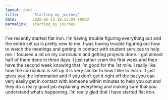 ```yaml
---
layout: post
title:      "Starting my journey"
date:       2020-02-12 18:55:04 +0000
permalink:  starting_my_journey
---
```



I’ve recently started flat iron. I’m having trouble figuring everything out and the entire set up is pretty new to me. I was having trouble figuring out how to watch the meetings and getting in contact with student services to help me. I focused a lot on my curriculum and getting projects done. I got almost half of them done in three days. I just rather cram the first week and then have the second week knowing that I’m good for the 1st mile. I really like how the curriculum is set up it is very similar to how I like to learn. It just gives you the information and if you don’t get it right off the bat you can very easily get in contact with someone within minutes to help you out and they do a really good job explaining everything and making sure that you understand what’s happening. I’m really glad that I have started flat iron.

